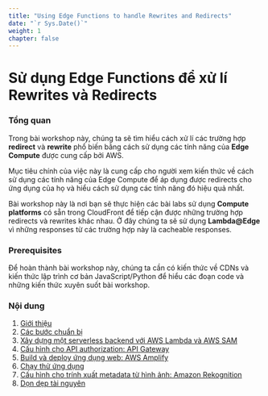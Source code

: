 ```yaml
---
title: "Using Edge Functions to handle Rewrites and Redirects"
date: "`r Sys.Date()`"
weight: 1
chapter: false
---
```


# Sử dụng Edge Functions để xử lí Rewrites và Redirects

### Tổng quan

Trong bài workshop này, chúng ta sẽ tìm hiểu cách xử lí các trường hợp **redirect** và **rewrite** phổ biến bằng cách sử dụng các tính năng của **Edge Compute** được cung cấp bởi AWS.

Mục tiêu chính của việc này là cung cấp cho người xem kiến thức về cách sử dụng các tính năng của Edge Compute để áp dụng được redirects cho ứng dụng của họ và hiểu cách sử dụng các tính năng đó hiệu quả nhất.

Bài workshop này là nơi bạn sẽ thực hiện các bài labs sử dụng **Compute platforms** có sẵn trong CloudFront để tiếp cận được những trường hợp redirects và rewrites khác nhau. Ở đây chúng ta sẽ sử dụng **Lambda@Edge** vì những responses từ các trường hợp này là cacheable responses.

### Prerequisites

Để hoàn thành bài workshop này, chúng ta cần có kiến thức về CDNs và kiến thức lập trình cơ bản JavaScript/Python để hiểu các đoạn code và những kiến thức xuyên suốt bài workshop.

### Nội dung

1.  [Giới thiệu](1-introduce/)
2.  [Các bước chuẩn bị](2-prerequiste/)
3.  [Xây dựng một serverless backend với AWS Lambda và AWS SAM](3-serverlessbackend/)
4.  [Cấu hình cho API authorization: API Gateway](4-apigateway/)
5.  [Build và deploy ứng dụng web: AWS Amplify](5-deploy/)
6.  [Chạy thử ứng dụng](6-test/)
7.  [Cấu hình cho trính xuất metadata từ hình ảnh: Amazon Rekognition](7-rekognition/)
8.  [Dọn dẹp tài nguyên](8-terminate/)
